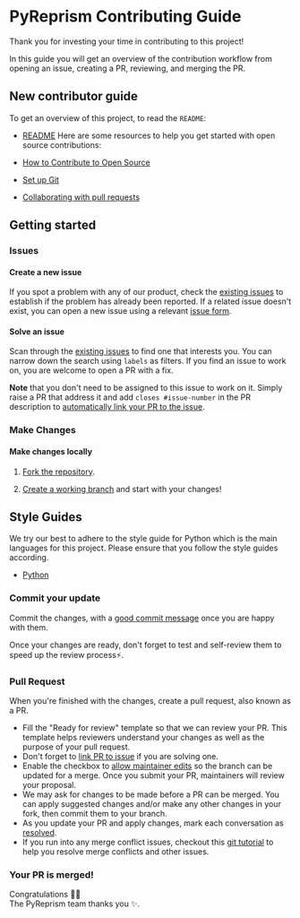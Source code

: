 # PyReprism Contributing Guide

Thank you for investing your time in contributing to this project!

In this guide you will get an overview of the contribution workflow from opening an issue, creating a PR, reviewing, and merging the PR.

## New contributor guide

To get an overview of this project, to read the `README`:

- [README](README.md)
Here are some resources to help you get started with open source contributions:

- [How to Contribute to Open Source](https://opensource.guide/how-to-contribute/)
- [Set up Git](https://docs.github.com/en/get-started/quickstart/set-up-git)
- [Collaborating with pull requests](https://docs.github.com/en/github/collaborating-with-pull-requests)

## Getting started

### Issues

#### Create a new issue

If you spot a problem with any of our product, check the [existing issues](https://github.com/unlv-evol/PyReprism/issues) to establish if the problem has already been reported. If a related issue doesn't exist, you can open a new issue using a relevant [issue form](https://github.com/unlv-evol/PyReprism/issues/new/choose).

#### Solve an issue

Scan through the [existing issues](https://github.com/unlv-evol/PyReprism/issues) to find one that interests you. You can narrow down the search using `labels` as filters. If you find an issue to work on, you are welcome to open a PR with a fix.

**Note** that you don't need to be assigned to this issue to work on it. Simply raise a PR that address it and add `closes #issue-number` in the PR description to [automatically link your PR to the issue](https://docs.github.com/en/issues/tracking-your-work-with-issues/linking-a-pull-request-to-an-issue#linking-a-pull-request-to-an-issue-using-a-keyword).

### Make Changes

#### Make changes locally

1. [Fork the repository](https://docs.github.com/en/github/getting-started-with-github/fork-a-repo#fork-an-example-repository).

2. [Create a working branch](https://docs.github.com/en/issues/tracking-your-work-with-issues/creating-a-branch-for-an-issue) and start with your changes!

## Style Guides
We try our best to adhere to the style guide for Python which is the main languages for this project. Please ensure that you follow the style guides according.
- [Python](https://google.github.io/styleguide/pyguide.html)

### Commit your update

Commit the changes, with a [good commit message](http://tbaggery.com/2008/04/19/a-note-about-git-commit-messages.html) once you are happy with them.

Once your changes are ready, don't forget to test and self-review them to speed up the review process:zap:.

### Pull Request

When you're finished with the changes, create a pull request, also known as a PR.

- Fill the "Ready for review" template so that we can review your PR. This template helps reviewers understand your changes as well as the purpose of your pull request.
- Don't forget to [link PR to issue](https://docs.github.com/en/issues/tracking-your-work-with-issues/linking-a-pull-request-to-an-issue) if you are solving one.
- Enable the checkbox to [allow maintainer edits](https://docs.github.com/en/github/collaborating-with-issues-and-pull-requests/allowing-changes-to-a-pull-request-branch-created-from-a-fork) so the branch can be updated for a merge.
  Once you submit your PR, maintainers will review your proposal.
- We may ask for changes to be made before a PR can be merged. You can apply suggested changes and/or make any other changes in your fork, then commit them to your branch.
- As you update your PR and apply changes, mark each conversation as [resolved](https://docs.github.com/en/github/collaborating-with-issues-and-pull-requests/commenting-on-a-pull-request#resolving-conversations).
- If you run into any merge conflict issues, checkout this [git tutorial](https://github.com/skills/resolve-merge-conflicts) to help you resolve merge conflicts and other issues. 

### Your PR is merged!

Congratulations :tada::tada: <br />
The PyReprism team thanks you :sparkles:.